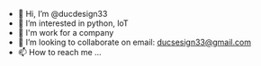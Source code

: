 - 👋 Hi, I’m @ducdesign33
- 👀 I’m interested in python, loT
- 🌱 I'm work for a company
- 💞️ I’m looking to collaborate on email: ducsesign33@gmail.com
- 📫 How to reach me ...

<!---
ducdesign33/ducdesign33 is a ✨ special ✨ repository because its `README.md` (this file) appears on your GitHub profile.
You can click the Preview link to take a look at your changes.
--->
